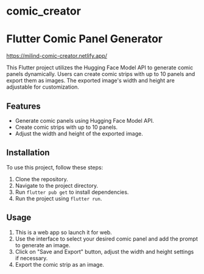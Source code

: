 # comic_creator
# Flutter Comic Panel Generator
https://milind-comic-creator.netlify.app/

This Flutter project utilizes the Hugging Face Model API to generate comic panels dynamically. Users can create comic strips with up to 10 panels and export them as images. The exported image's width and height are adjustable for customization.

## Features
- Generate comic panels using Hugging Face Model API.
- Create comic strips with up to 10 panels.
- Adjust the width and height of the exported image.

## Installation
To use this project, follow these steps:

1. Clone the repository.
2. Navigate to the project directory.
3. Run `flutter pub get` to install dependencies.
4. Run the project using `flutter run`.

## Usage
1. This is a web app so launch it for web.
2. Use the interface to select your desired comic panel and add the prompt to generate an image.
3. Click on "Save and Export" button, adjust the width and height settings if necessary.
4. Export the comic strip as an image.



